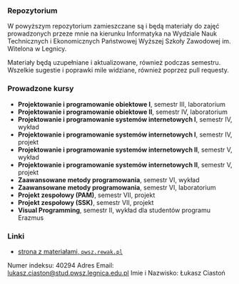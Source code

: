 ### Repozytorium
W powyższym repozytorium zamieszczane są i będą materiały do zajęć prowadzonych przeze mnie na kierunku Informatyka na Wydziale Nauk Technicznych i Ekonomicznych Państwowej Wyższej Szkoły Zawodowej im. Witelona w Legnicy.

Materiały będą uzupełniane i aktualizowane, również podczas semestru. Wszelkie sugestie i poprawki mile widziane, również poprzez pull requesty.

### Prowadzone kursy
* **Projektowanie i programowanie obiektowe I**, semestr III, laboratorium
* **Projektowanie i programowanie obiektowe II**, semestr IV, laboratorium
* **Projektowanie i programowanie systemów internetowych I**, semestr IV, wykład
* **Projektowanie i programowanie systemów internetowych I**, semestr IV, projekt
* **Projektowanie i programowanie systemów internetowych II**, semestr V, wykład
* **Projektowanie i programowanie systemów internetowych II**, semestr V, projekt
* **Zaawansowane metody programowania**, semestr VI, wykład
* **Zaawansowane metody programowania**, semestr VI, laboratorium
* **Projekt zespołowy (PAM)**, semestr VII, projekt
* **Projekt zespołowy (SSK)**, semestr VII, projekt
* **Visual Programming**, semestr II, wykład dla studentów programu Erazmus

### Linki
* [strona z materiałami, `pwsz.rewak.pl`](http://pwsz.rewak.pl/)

Numer indeksu: 40294
Adres Email: lukasz.ciaston@stud.pwsz.legnica.edu.pl
Imie i Nazwisko: Łukasz Ciastoń

